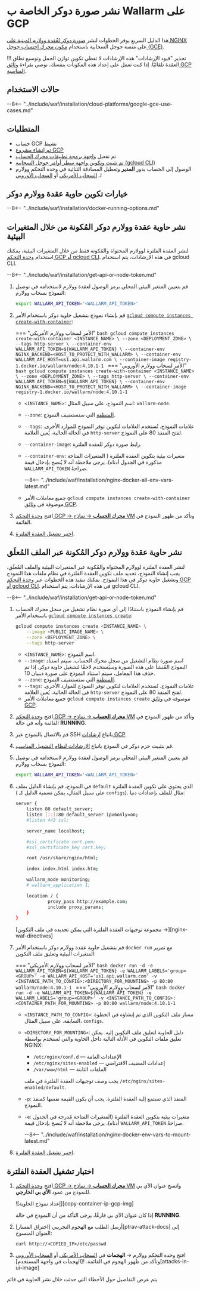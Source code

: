 # نشر صورة دوكر الخاصة ب Wallarm على GCP

هذا الدليل السريع يوفر الخطوات لنشر [صورة دوكر لعُقدة وولارم المبنية على NGINX](https://hub.docker.com/r/wallarm/node) على منصة جوجل السحابية باستخدام [مكون محرك احتساب جوجل (GCE)](https://cloud.google.com/compute).

!!! تحذير "قيود الإرشادات"
    هذه الإرشادات لا تغطي تكوين توازن الحمل وتوسيع نطاق العقدة تلقائيًا. إذا كنت تعمل على إعداد هذه المكونات بنفسك، نوصي بقراءة [وثائق GCP المناسبة](https://cloud.google.com/compute/docs/load-balancing-and-autoscaling).

## حالات الاستخدام

--8<-- "../include/waf/installation/cloud-platforms/google-gce-use-cases.md"

## المتطلبات

* حساب GCP نشيط
* [تم إنشاء مشروع GCP](https://cloud.google.com/resource-manager/docs/creating-managing-projects)
* تم تفعيل [واجهة برمجة تطبيقات محرك الحساب](https://console.cloud.google.com/apis/library/compute.googleapis.com?q=compute%20eng&id=a08439d8-80d6-43f1-af2e-6878251f018d)
* [تم تثبيت وتكوين واجهة سطر أوامر جوجل السحابية (gcloud CLI) ](https://cloud.google.com/sdk/docs/quickstart)
* الوصول إلى الحساب بدور **المدير** وتعطيل المصادقة الثنائية في وحدة التحكم وولارم لـ [السحاب الأمريكي](https://us1.my.wallarm.com/) أو [السحاب الأوروبي](https://my.wallarm.com/)

## خيارات تكوين حاوية عقدة وولارم دوكر 

--8<-- "../include/waf/installation/docker-running-options.md"

## نشر حاوية عقدة وولارم دوكر المُكونة من خلال المتغيرات البيئية

لنشر العقدة الفلترة لوولارم المحتواة والمُكونة فقط من خلال المتغيرات البيئية، يمكنك استخدام [وحدة التحكم GCP أو gcloud CLI](https://cloud.google.com/compute/docs/containers/deploying-containers). في هذه الإرشادات، يتم استخدام gcloud CLI.

--8<-- "../include/waf/installation/get-api-or-node-token.md"

1. قم بتعيين المتغير البيئي المحلي برمز الوصول لعقدة وولارم لاستخدامه في توصيل النموذج بسحاب وولارم:

    ```bash
    export WALLARM_API_TOKEN='<WALLARM_API_TOKEN>'
    ```
1. قم بإنشاء نموذج بتشغيل حاوية دوكر باستخدام الأمر [`gcloud compute instances create-with-container`](https://cloud.google.com/sdk/gcloud/reference/compute/instances/create-with-container):

    === "الأمر لسحاب وولارم الأمريكي"
        ```bash
        gcloud compute instances create-with-container <INSTANCE_NAME> \
            --zone <DEPLOYMENT_ZONE> \
            --tags http-server \
            --container-env WALLARM_API_TOKEN=${WALLARM_API_TOKEN} \
            --container-env NGINX_BACKEND=<HOST_TO_PROTECT_WITH_WALLARM> \
            --container-env WALLARM_API_HOST=us1.api.wallarm.com \
            --container-image registry-1.docker.io/wallarm/node:4.10.1-1
        ```
    === "الأمر لسحاب وولارم الأوروبي"
        ```bash
        gcloud compute instances create-with-container <INSTANCE_NAME> \
            --zone <DEPLOYMENT_ZONE> \
            --tags http-server \
            --container-env WALLARM_API_TOKEN=${WALLARM_API_TOKEN} \
            --container-env NGINX_BACKEND=<HOST_TO_PROTECT_WITH_WALLARM> \
            --container-image registry-1.docker.io/wallarm/node:4.10.1-1
        ```

    * `<INSTANCE_NAME>`: اسم النموذج، على سبيل المثال: `wallarm-node`.
    * `--zone`: [المنطقة](https://cloud.google.com/compute/docs/regions-zones) التي ستستضيف النموذج.
    * `--tags`: علامات النموذج. تُستخدم العلامات لتكوين توفر النموذج للموارد الأخرى. في الحالة الحالية، يُعين العلامة `http-server` لفتح المنفذ 80 على النموذج.
    * `--container-image`: رابط صورة دوكر للعقدة الفلترة.
    * `--container-env`: متغيرات بيئية بتكوين العقدة الفلترة ( المتغيرات المتاحة مذكورة في الجدول أدناه). يرجى ملاحظة أنه لا يُنصح بإدخال قيمة `WALLARM_API_TOKEN` صراحةً.

        --8<-- "../include/waf/installation/nginx-docker-all-env-vars-latest.md"
    
    * جميع معاملات الأمر `gcloud compute instances create-with-container` موصوفة في [وثائق GCP](https://cloud.google.com/sdk/gcloud/reference/compute/instances/create-with-container).
1. افتح [وحدة التحكم GCP → **محرك الحساب** → نماذج VM](https://console.cloud.google.com/compute/instances) وتأكد من ظهور النموذج في القائمة.
1. [اختبر تشغيل العقدة الفلترة](#testing-the-filtering-node-operation).

## نشر حاوية عقدة وولارم دوكر المُكونة عبر الملف المُعلَق

لنشر العقدة الفلترة لوولارم المحتواة والمُكونة عبر المتغيرات البيئية والملف المُعلَق، يجب إنشاء النموذج، تحديد ملف تكوين العقدة الفلترة في نظام ملفات هذا النموذج وتشغيل حاوية دوكر في هذا النموذج. يمكنك تنفيذ هذه الخطوات عبر [وحدة التحكم GCP أو gcloud CLI](https://cloud.google.com/compute/docs/containers/deploying-containers). في هذه الإرشادات، يتم استخدام gcloud CLI.

--8<-- "../include/waf/installation/get-api-or-node-token.md"

1. قم بإنشاء النموذج باستنادًا إلى أي صورة نظام تشغيل من سجل محرك الحساب باستخدام الأمر [`gcloud compute instances create`](https://cloud.google.com/sdk/gcloud/reference/compute/instances/create):

    ```bash
    gcloud compute instances create <INSTANCE_NAME> \
        --image <PUBLIC_IMAGE_NAME> \
        --zone <DEPLOYMENT_ZONE> \
        --tags http-server
    ```

    * `<INSTANCE_NAME>`: اسم النموذج.
    * `--image`: اسم صورة نظام التشغيل من سجل محرك الحساب. سيتم استناد النموذج المُنشأ على هذه الصورة وسيُستخدم لاحقًا لتشغيل حاوية دوكر. إذا تم حذف هذا المعامل، سيتم استناد النموذج على صورة ديبيان 10.
    * `--zone`: [المنطقة](https://cloud.google.com/compute/docs/regions-zones) التي ستستضيف النموذج.
    * `--tags`: علامات النموذج. تُستخدم العلامات لتكوين توفر النموذج للموارد الأخرى. في الحالة الحالية، يُعين العلامة `http-server` لفتح المنفذ 80 على النموذج.
    * جميع معاملات الأمر `gcloud compute instances create` موصوفة في [وثائق GCP](https://cloud.google.com/sdk/gcloud/reference/compute/instances/create).
1. افتح [وحدة التحكم GCP → **محرك الحساب** → نماذج VM](https://console.cloud.google.com/compute/instances) وتأكد من ظهور النموذج في القائمة وأنه في حالة **RUNNING**.
1. قم بالاتصال بالنموذج عبر SSH باتباع [إرشادات GCP](https://cloud.google.com/compute/docs/instances/ssh).
1. قم بتثبيت حزم دوكر في النموذج باتباع [الإرشادات لنظام التشغيل المناسب](https://docs.docker.com/engine/install/#server).
1. قم بتعيين المتغير البيئي المحلي برمز الوصول لعقدة وولارم لاستخدامه في توصيل النموذج بسحاب وولارم:

    ```bash
    export WALLARM_API_TOKEN='<WALLARM_API_TOKEN>'
    ```
1. في النموذج، قم بإنشاء الدليل بملف `default` الذي يحتوي على تكوين العقدة الفلترة ( على سبيل المثال، يمكن تسمية الدليل كـ `configs`). مثال للملف بإعدادات دنيا:

    ```bash
    server {
        listen 80 default_server;
        listen [::]:80 default_server ipv6only=on;
        #listen 443 ssl;

        server_name localhost;

        #ssl_certificate cert.pem;
        #ssl_certificate_key cert.key;

        root /usr/share/nginx/html;

        index index.html index.htm;

        wallarm_mode monitoring;
        # wallarm_application 1;

        location / {
                proxy_pass http://example.com;
                include proxy_params;
        }
    }
    ```

    [مجموعة توجيهات العقدة الفلترة التي يمكن تحديده في ملف التكوين →][nginx-waf-directives]
1. قم بتشغيل حاوية عقدة وولارم دوكر باستخدام الأمر `docker run` مع تمرير المتغيرات البيئية وتعليق ملف التكوين:

    === "الأمر لسحاب وولارم الأمريكي"
        ```bash
        docker run -d -e WALLARM_API_TOKEN=${WALLARM_API_TOKEN} -e WALLARM_LABELS='group=<GROUP>' -e WALLARM_API_HOST='us1.api.wallarm.com' -v <INSTANCE_PATH_TO_CONFIG>:<DIRECTORY_FOR_MOUNTING> -p 80:80 wallarm/node:4.10.1-1
        ```
    === "الأمر لسحاب وولارم الأوروبي"
        ```bash
        docker run -d -e WALLARM_API_TOKEN=${WALLARM_API_TOKEN} -e WALLARM_LABELS='group=<GROUP>' -v <INSTANCE_PATH_TO_CONFIG>:<CONTAINER_PATH_FOR_MOUNTING> -p 80:80 wallarm/node:4.10.1-1
        ```

    * `<INSTANCE_PATH_TO_CONFIG>`: مسار ملف التكوين الذي تم إنشاؤه في الخطوة السابقة. على سبيل المثال، `configs`.
    * `<DIRECTORY_FOR_MOUNTING>`: دليل الحاوية لتعليق ملف التكوين إليه. يمكن تعليق ملفات التكوين في الأدلة التالية داخل الحاوية والتي تُستخدم بواسطة NGINX:

        * `/etc/nginx/conf.d` — الإعدادات العامة
        * `/etc/nginx/sites-enabled` — إعدادات المضيف الافتراضي
        * `/var/www/html` — الملفات الثابتة

        يجب وصف توجيهات العقدة الفلترة في ملف `/etc/nginx/sites-enabled/default`.
    
    * `-p`: المنفذ الذي تستمع إليه العقدة الفلترة. يجب أن يكون القيمة نفسها كمنفذ النموذج.
    * `-e`: متغيرات بيئية بتكوين العقدة الفلترة (المتغيرات المتاحة مُدرجة في الجدول أدناه). يرجى ملاحظة أنه لا يُنصح بإدخال قيمة `WALLARM_API_TOKEN` صراحةً.

        --8<-- "../include/waf/installation/nginx-docker-env-vars-to-mount-latest.md"
1. [اختبر تشغيل العقدة الفلترة](#testing-the-filtering-node-operation).

## اختبار تشغيل العقدة الفلترة

1. افتح [وحدة التحكم GCP → **محرك الحساب** → نماذج VM](https://console.cloud.google.com/compute/instances) وانسخ عنوان الآي بي للنموذج من عمود **الآي بي الخارجي**.

    ![إعداد نموذج الحاوية][copy-container-ip-gcp-img]

    إذا كان عنوان الآي بي فارغًا، يرجى التأكد من أن النموذج في حالة **RUNNING**.

2. أرسل الطلب مع الهجوم التجريبي [اختراق المسار][ptrav-attack-docs] إلى العنوان المنسوخ:

    ```
    curl http://<COPIED_IP>/etc/passwd
    ```
3. افتح وحدة التحكم وولارم → **الهجمات** في [السحاب الأمريكي](https://us1.my.wallarm.com/attacks) أو [السحاب الأوروبي](https://my.wallarm.com/attacks) وتأكد من ظهور الهجوم في القائمة.
    ![الهجمات في واجهة المستخدم][attacks-in-ui-image]

يتم عرض التفاصيل حول الأخطاء التي حدثت خلال نشر الحاوية في قائم